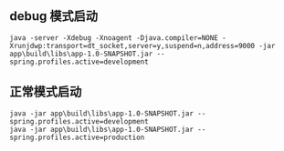 ## debug 模式启动
```java -server -Xdebug -Xnoagent -Djava.compiler=NONE -Xrunjdwp:transport=dt_socket,server=y,suspend=n,address=9000 -jar app\build\libs\app-1.0-SNAPSHOT.jar --spring.profiles.active=development```
## 正常模式启动
```
java -jar app\build\libs\app-1.0-SNAPSHOT.jar --spring.profiles.active=development
java -jar app\build\libs\app-1.0-SNAPSHOT.jar --spring.profiles.active=production
```